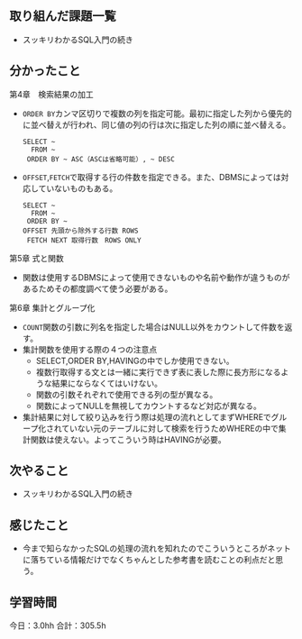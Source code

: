 ## 取り組んだ課題一覧
* スッキリわかるSQL入門の続き
## 分かったこと
第4章　検索結果の加工
* ```ORDER BY```カンマ区切りで複数の列を指定可能。最初に指定した列から優先的に並べ替えが行われ、同じ値の列の行は次に指定した列の順に並べ替える。
  ```
  SELECT ~
    FROM ~
   ORDER BY ~ ASC（ASCは省略可能）, ~ DESC
  ```
* ```OFFSET```,```FETCH```で取得する行の件数を指定できる。また、DBMSによっては対応していないものもある。
  ```
  SELECT ~
    FROM ~
   ORDER BY ~
  OFFSET 先頭から除外する行数 ROWS
   FETCH NEXT 取得行数　ROWS ONLY
  ```
第5章 式と関数
* 関数は使用するDBMSによって使用できないものや名前や動作が違うものがあるためその都度調べて使う必要がある。

第6章 集計とグループ化
* ```COUNT```関数の引数に列名を指定した場合はNULL以外をカウントして件数を返す。
* 集計関数を使用する際の４つの注意点
  * SELECT,ORDER BY,HAVINGの中でしか使用できない。
  * 複数行取得する文とは一緒に実行できず表に表した際に長方形になるような結果にならなくてはいけない。
  * 関数の引数それぞれで使用できる列の型が異なる。
  * 関数によってNULLを無視してカウントするなど対応が異なる。
* 集計結果に対して絞り込みを行う際は処理の流れとしてまずWHEREでグループ化されていない元のテーブルに対して検索を行うためWHEREの中で集計関数は使えない。よってこういう時はHAVINGが必要。
  
    
    

## 次やること
*  スッキリわかるSQL入門の続き
## 感じたこと
*  今まで知らなかったSQLの処理の流れを知れたのでこういうところがネットに落ちている情報だけでなくちゃんとした参考書を読むことの利点だと思う。
 
## 学習時間
今日：3.0hh
合計：305.5h
